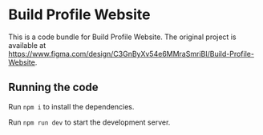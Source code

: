 
  # Build Profile Website

  This is a code bundle for Build Profile Website. The original project is available at https://www.figma.com/design/C3GnByXv54e6MMraSmriBI/Build-Profile-Website.

  ## Running the code

  Run `npm i` to install the dependencies.

  Run `npm run dev` to start the development server.
  